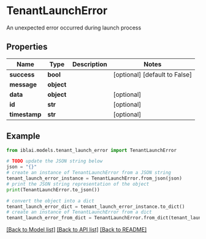 # TenantLaunchError

An unexpected error occurred during launch process

## Properties

Name | Type | Description | Notes
------------ | ------------- | ------------- | -------------
**success** | **bool** |  | [optional] [default to False]
**message** | **object** |  | 
**data** | **object** |  | [optional] 
**id** | **str** |  | [optional] 
**timestamp** | **str** |  | [optional] 

## Example

```python
from iblai.models.tenant_launch_error import TenantLaunchError

# TODO update the JSON string below
json = "{}"
# create an instance of TenantLaunchError from a JSON string
tenant_launch_error_instance = TenantLaunchError.from_json(json)
# print the JSON string representation of the object
print(TenantLaunchError.to_json())

# convert the object into a dict
tenant_launch_error_dict = tenant_launch_error_instance.to_dict()
# create an instance of TenantLaunchError from a dict
tenant_launch_error_from_dict = TenantLaunchError.from_dict(tenant_launch_error_dict)
```
[[Back to Model list]](../README.md#documentation-for-models) [[Back to API list]](../README.md#documentation-for-api-endpoints) [[Back to README]](../README.md)


